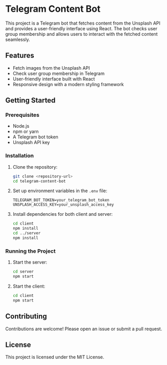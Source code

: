 # Telegram Content Bot

This project is a Telegram bot that fetches content from the Unsplash API and provides a user-friendly interface using React. The bot checks user group membership and allows users to interact with the fetched content seamlessly.

## Features

- Fetch images from the Unsplash API
- Check user group membership in Telegram
- User-friendly interface built with React
- Responsive design with a modern styling framework

## Getting Started

### Prerequisites

- Node.js
- npm or yarn
- A Telegram bot token
- Unsplash API key

### Installation

1. Clone the repository:
   ```bash
   git clone <repository-url>
   cd telegram-content-bot
   ```

2. Set up environment variables in the `.env` file:
   ```
   TELEGRAM_BOT_TOKEN=your_telegram_bot_token
   UNSPLASH_ACCESS_KEY=your_unsplash_access_key
   ```

3. Install dependencies for both client and server:
   ```bash
   cd client
   npm install
   cd ../server
   npm install
   ```

### Running the Project

1. Start the server:
   ```bash
   cd server
   npm start
   ```

2. Start the client:
   ```bash
   cd client
   npm start
   ```

## Contributing

Contributions are welcome! Please open an issue or submit a pull request.

## License

This project is licensed under the MIT License.